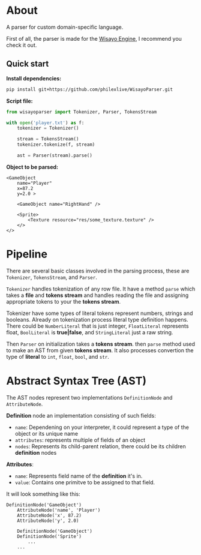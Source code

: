 # About

A parser for custom domain-specific language.

First of all, the parser is made for the [Wisayo Engine](https://github.com/philexlive/WisayoEngine), I recommend you check it out.

## Quick start

**Install dependencies:**

```bash
pip install git+https://github.com/philexlive/WisayoParser.git
```

**Script file:**

```python
from wisayoparser import Tokenizer, Parser, TokensStream

with open('player.txt') as f:
    tokenizer = Tokenizer()

    stream = TokensStream()
    tokenizer.tokenize(f, stream)

    ast = Parser(stream).parse()
```

**Object to be parsed:**

```
<GameObject
    name="Player"
    x=87.2
    y=2.0 >

    <GameObject name="RightHand" />

    <Sprite>
        <Texture resource="res/some_texture.texture" />
    </>
</>
```

# Pipeline

There are several basic classes involved in the parsing process, these are `Tokenizer`, `TokensStream`, and `Parser`.

`Tokenizer` handles tokenization of any row file. It have a method `parse` which takes a **file** and **tokens stream** and handles reading the file and assigning appropriate tokens to your the **tokens stream**.

Tokenizer have some types of literal tokens represent numbers, strings and booleans. Already on tokenization process literal type definition happens. There could be `NumberLiteral` that is just integer, `FloatLiteral` represents float, `BoolLiteral` is **true|false**, and `StringLiteral` just a raw string.

Then `Parser` on initialization takes a **tokens stream**. then `parse` method used to make an AST from given **tokens stream**. It also processes convertion the type of **literal** to `int`,  `float`, `bool`, and `str`.

# Abstract Syntax Tree (AST)

The AST nodes represent two implementations `DefinitionNode` and `AttributeNode`.

**Definition** node an implementation consisting of such fields:

- `name`: Dependening on your interpreter, it could represent a type of the object or its unique name
- `attributes`: represents multiple of fields of an object
- `nodes`: Represents its child-parent relation, there could be its children **definition** nodes

**Attributes**:

- `name`: Represents field name of the **definition** it's in.
- `value`: Contains one primitve to be assigned to that field.

It will look something like this:

```
DefinitionNode('GameObject')
    AttributeNode('name', 'Player')
    AttributeNode('x', 87.2)
    AttributeNode('y', 2.0)

    DefinitionNode('GameObject')
    DefinitionNode('Sprite')
        ...
    ...
```
